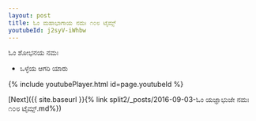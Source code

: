 ```yaml
---
layout: post
title: ಓಂ ಮಹಾಭಾಗಾಯ ನಮಃ ೧೦೮ ಟೈಮ್ಸ್
youtubeId: j2syV-iWhbw
---
```

 
 
 ಓಂ ಶೋಭನಯ ನಮಃ  
 
 -  ಒಳ್ಳೆಯ ಆಗರಿ ಯಾರು 
 
  
 
  
 
 
 
 
 
 


{% include youtubePlayer.html id=page.youtubeId %}
 
[Next]({{ site.baseurl }}{% link  split2/_posts/2016-09-03-ಓಂ ಯಜ್ಞಾಭುಜೇ ನಮಃ ೧೦೮ ಟೈಮ್ಸ್.md%})
 
